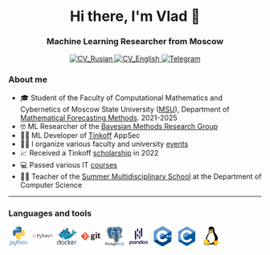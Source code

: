 <div id="header" align="center">
    <h1>Hi there, I'm  Vlad 👋</h1>
    <h3>Machine Learning Researcher from Moscow</h3>
</div>

<div id="socials" align="center">
  <a href="https://github.com/wh0t-is-love/wh0t-is-love/blob/main/CV_Russian.pdf"> <img src="https://img.shields.io/badge/CV_Russian-blue?style=for-the-badge&logo=quicklook&logoColor=white" title="CV_Russian" alt="CV_Rusian"/>
  </a>
    <a href="https://github.com/wh0t-is-love/wh0t-is-love/blob/main/CV_English.pdf"> <img src="https://img.shields.io/badge/CV_English-blue?style=for-the-badge&logo=quicklook&logoColor=white" title="CV_English" alt="CV_English"/>
  </a>
  <a href="https://t.me/What_is_Love_iss"><img src="https://img.shields.io/badge/Telegram-blue?style=for-the-badge&logo=telegram&logoColor=white" alt="Telegram"/>
  </a>
</div>

### About me
- 🎓 Student of the Faculty of Computational Mathematics and Cybernetics of Moscow State University ([MSU](https://www.msu.ru/en/)), Department of [Mathematical Forecasting Methods](http://www.machinelearning.ru/wiki/index.php?title=Математические_методы_прогнозирования_%28кафедра_ВМиК_МГУ%29). 2021-2025
- 🤓 ML Researcher of the [Bayesian Methods Research Group](https://bayesgroup.ru)
- 👨‍💻 ML Developer of [Tinkoff](https://www.tinkoff.ru/career/) AppSec
- 🏃‍♂️ I organize various faculty and university [events](https://disk.yandex.ru/d/zm2teOUNFGnmBw)
- 📈 Received a Tinkoff [scholarship](https://fintech.tinkoff.ru/activities/scholarship/) in 2022
- 💻 Passed various IT [courses](https://github.com/wh0t-is-love/Courses)
- 👨‍🏫 Teacher of the [Summer Multidisciplinary School](https://lmsh.edu.ru/tech_department) at the Department of Computer Science

---

### Languages and tools

<p>
<img src="https://github.com/devicons/devicon/blob/master/icons/python/python-original-wordmark.svg" title="Python" alt="Python" width="40" height="40"/>&nbsp;
<img src="https://github.com/devicons/devicon/blob/master/icons/pytorch/pytorch-original-wordmark.svg" title="PyTorch" alt="PyTorch" width="40" height="40"/>&nbsp;
<img src="https://github.com/devicons/devicon/blob/master/icons/docker/docker-original-wordmark.svg" title="Docker" alt="Docker" width="40" height="40"/>&nbsp;
<img src="https://github.com/devicons/devicon/blob/master/icons/git/git-original-wordmark.svg" title="git" alt="git" width="40" height="40"/>&nbsp;
<img src="https://github.com/devicons/devicon/blob/master/icons/postgresql/postgresql-original-wordmark.svg" title="PostgreSQL" alt="PostgreSQL" width="40" height="40"/>&nbsp;
<img src="https://github.com/devicons/devicon/blob/master/icons/pandas/pandas-original-wordmark.svg" title="Pandas" alt="Pandas" width="40" height="40"/>&nbsp;
<img src="https://github.com/devicons/devicon/blob/master/icons/cplusplus/cplusplus-original.svg" title="C++" alt="C++" width="40" height="40"/>&nbsp;
<img src="https://github.com/devicons/devicon/blob/master/icons/c/c-original.svg" title="C" alt="C" width="40" height="40"/>&nbsp;
<img src="https://github.com/devicons/devicon/blob/master/icons/linux/linux-original.svg" title="Linux" alt="Linux" width="40" height="40"/>&nbsp;
</p>
<!--
**wh0t-is-love/wh0t-is-love** is a ✨ _special_ ✨ repository because its `README.md` (this file) appears on your GitHub profile.

Here are some ideas to get you started:

- 🔭 I’m currently working on ...
- 🌱 I’m currently learning ...
- 👯 I’m looking to collaborate on ...
- 🤔 I’m looking for help with ...
- 💬 Ask me about ...
- 📫 How to reach me: ...
- 😄 Pronouns: ...
- ⚡ Fun fact: ...
-->
